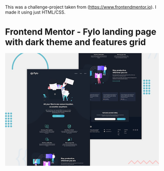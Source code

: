 This was a challenge-project taken from (https://www.frontendmentor.io). I made it using just HTML/CSS.

# Frontend Mentor - Fylo landing page with dark theme and features grid

![Design preview for the Fylo landing page with dark theme and features grid challenge](./design/desktop-preview.jpg)


